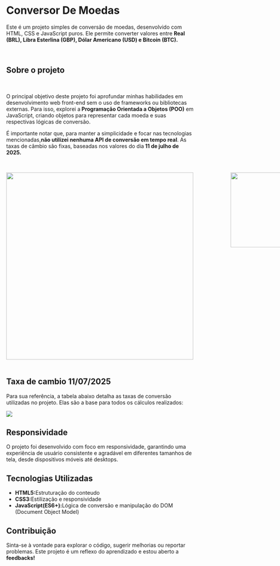 <h1>Conversor De Moedas</h1>
<p>Este é um projeto simples de conversão de moedas, desenvolvido com HTML, CSS e JavaScript puros. Ele permite converter valores entre <b> Real (BRL), Libra Esterlina (GBP), Dólar Americano (USD) e Bitcoin (BTC).</b></p>
<br>
<h2>Sobre o projeto</h2>
<br>
<p>O principal objetivo deste projeto foi aprofundar minhas habilidades em desenvolvimento web front-end sem o uso de frameworks ou bibliotecas externas. Para isso, explorei a<b> Programação Orientada a Objetos (POO)</b> em JavaScript, criando objetos para representar cada moeda e suas respectivas lógicas de conversão.

É importante notar que, para manter a simplicidade e focar nas tecnologias mencionadas,<b>não utilizei nenhuma API de conversão em tempo real</b>. As taxas de câmbio são fixas, baseadas nos valores do dia<b> 11 de julho de 2025.</b></p>
<br>
<div style="display: flex;">
<img style="width:500px;" src="https://github.com/user-attachments/assets/ba6b2505-0325-4e85-b9b7-585a286ecfb7"> <img style="width:200px;margin-left:100px;" src="https://github.com/user-attachments/assets/9f74416e-d278-4c94-8f4a-05963ec1b428">
</div>
<br>
<h2>Taxa de cambio 11/07/2025</h2>
<p>Para sua referência, a tabela abaixo detalha as taxas de conversão utilizadas no projeto. Elas são a base para todos os cálculos realizados:</p>
<img src="https://github.com/user-attachments/assets/1f54d6c2-4672-4a6e-8f8d-112bc599f049">
<h2>Responsividade</h2>
<p>O projeto foi desenvolvido com foco em responsividade, garantindo uma experiência de usuário consistente e agradável em diferentes tamanhos de tela, desde dispositivos móveis até desktops.</p>
<h2>Tecnologias Utilizadas</h2>
<ul>
  <li><b>HTML5:</b>Estruturação do conteudo</li>
  <li><b>CSS3:</b>Estilização e responsividade</li>
  <li><b>JavaScript(ES6+):</b>Lógica de conversão e manipulação do DOM (Document Object Model)</li>
</ul>
<h2>Contribuição</h2>
<p>Sinta-se à vontade para explorar o código, sugerir melhorias ou reportar problemas. Este projeto é um reflexo do aprendizado e estou aberto a <b>feedbacks!</b></p>




